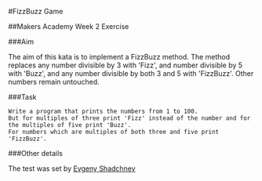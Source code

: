 #FizzBuzz Game


##Makers Academy Week 2 Exercise


###Aim

The aim of this kata is to implement a FizzBuzz method. The method replaces any number divisible by 3 with 'Fizz', and number divisible by 5 with 'Buzz', and any number divisible by both 3 and 5 with 'FizzBuzz'. Other numbers remain untouched.


###Task


```
Write a program that prints the numbers from 1 to 100. 
But for multiples of three print 'Fizz' instead of the number and for the multiples of five print 'Buzz'. 
For numbers which are multiples of both three and five print 'FizzBuzz'.
```

###Other details

The test was set by [Evgeny Shadchnev](https://github.com/shadchnev)

